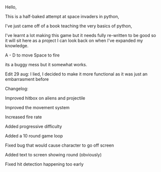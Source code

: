 Hello,

This is a half-baked attempt at space invaders in python,

I've just came off of a book teaching the very basics of python,

I've learnt a lot making this game but it needs fully re-written to be good so it will sit here
as a project I can look back on when I've expanded my knowledge.

A - D to move
Space to fire

its a buggy mess but it somewhat works.

Edit 29 aug: I lied, I decided to make it more functional as it was just an embarrasment before

Changelog:

Improved hitbox on aliens and projectile

Improved the movement system

Increased fire rate

Added progressive difficulty

Added a 10 round game loop

Fixed bug that would cause character to go off screen

Added text to screen showing round (obviously)

Fixed hit detection happening too early
